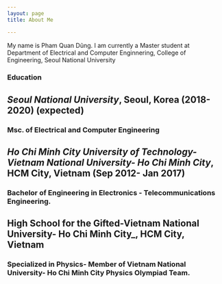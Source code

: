 ```yaml
---
layout: page
title: About Me

---
```


My name is Pham Quan Dũng. I am currently a Master student at Department of Electrical and Computer Enginnering, College of Engineering, Seoul National University

### Education

## _Seoul National University_, Seoul, Korea  (2018-2020) (expected)
### Msc. of Electrical and Computer Engineering
## _Ho Chi Minh City University of Technology- Vietnam National University- Ho Chi Minh City_, HCM City, Vietnam (Sep 2012- Jan 2017)
### Bachelor of Engineering in Electronics - Telecommunications Engineering.
## High School for the Gifted-Vietnam National University- Ho Chi Minh City_, HCM City, Vietnam
### Specialized in Physics- Member of Vietnam National University- Ho Chi Minh City Physics Olympiad Team.
